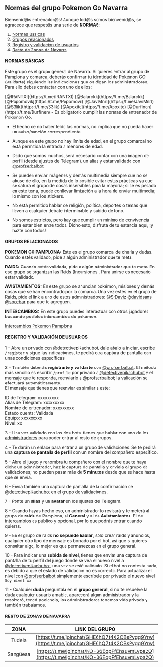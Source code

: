 ## Normas del grupo Pokemon Go Navarra

Bienvenid@s entrenador@s!
Aunque tod@s somos bienvenid@s, se agradece que respetéis una serie de **NORMAS**:
<ol>
  <li><a href="#normas-basicas">Normas Básicas</a></li>
  <li><a href="#grupos-relacionados">Grupos relacionados</a></li>
  <li><a href="#registro">Registro y validación de usuarios</a></li>
  <li><a href="#resto-navarra">Resto de Zonas de Navarra</a></li>
</ol>

<h4 id="normas-basicas">NORMAS BÁSICAS</h4>
  
Este grupo es el grupo general de Navarra. Si quieres entrar al grupo de Pamplona y comarca, deberás confirmar tu identidad de Pokémon GO (validarte) siguiendo las indicaciones que os digan los administradores. Para ello debes contactar con uno de ellos:
<p id="admins"></p>[@IRANTXI](https://t.me/IRANTXI) [@Balarckk](https://t.me/Balarckk) [@Popomovik](https://t.me/Popomovil) [@JaviMnrl](https://t.me/JaviMnrl) [@S3lik](https://t.me/S3lik) [@Apoxite](https://t.me/Apoxite) [@Durfinen](https://t.me/Durfinen)
- Es obligatorio cumplir las normas de entrenador de Pokemon Go.

- El hecho de no haber leído las normas, no implica que no pueda haber un aviso/sanción correspondiente.

- Aunque en este grupo no hay límite de edad, en el grupo comarcal no está permitida la entrada a menores de edad.

- Dado que somos muchos, será necesario contar con una imagen de perfil (desde ajustes de Telegram), un alias y estar validado con [@profserbalbot](https://t.me/profserbalbot)

- Se pueden enviar imágenes y demás multimedia siempre que no se abuse de ello, en la medida de lo posible evitar estas prácticas ya que se satura el grupo de cosas inservibles para la mayoría; si se es pesado en este tema, puede conllevar limitación a la hora de enviar multimedia; lo mismo con los stickers.

- No está permitido hablar de religión, política, deportes o temas que lleven a cualquier debate interminable y subido de tono.

- No somos estrictos, pero hay que cumplir un mínimo de convivencia para estar bien entre todos. Dicho esto, disfruta de tu estancia aquí, ¡y hazte con todos!

<h4 id="grupos-relacionados">GRUPOS RELACIONADOS</h4>

**POKEMON GO PAMPLONA:** Este es el grupo comarcal de charla y dudas. Cuando estés validado, pide a algún administrador que te meta.

**RAIDS:** Cuando estés validado, pide a algún administrador que te meta. En ese grupo se organizan las Raids (Incursiones). Para unirse es necesario estar validado.

**AVISTAMIENTOS:** En este grupo se anuncian pokémon, misiones y demás cosas que se han encontrado por la comarca. Una vez estés en el grupo de Raids, pide el link a uno de estos administradores: [@SrDaviz](https://t.me/SrDaviz) [@davidsans](https://t.me/davidsans) [@socebar](https://t.me/socebar) para que te agreguen.

**INTERCAMBIOS:** En este grupo puedes interactuar con otros jugadores buscando posibles intercambios de pokémon.

[Intercambios Pokemon Pamplona](https://t.me/joinchat/GK1YZBCXQUjwf0IqELLVZg)

<h4 id="registro">REGISTRO Y VALIDACIÓN DE USUARIOS</h4>

1 - Abre un privado con [@detectivepikachubot](https://t.me/detectivepikachubot), dale abajo a iniciar, escribe `/register` y sigue las indicaciones, te pedirá otra captura de pantalla con unas condiciones específicas.

2 - También deberás **registrarte y validarte** con [@profserbalbot](https://t.me/profserbalbot). El método más sencillo es escribir `/profile` por privado a [@detectivepikachubot](https://t.me/detectivepikachubot) y el mensaje que te responda, reenviarlo a [@profserbalbot](https://t.me/profserbalbot); la validación se efectuará automáticamente.  
El mensaje que tienes que reenviar es similar a este:

ID de Telegram: xxxxxxxxx  
Alias de Telegram: xxxxxxxxx  
Nombre de entrenador: xxxxxxxxx  
Estado cuenta: Validada  
Equipo: xxxxxxxxx  
Nivel: xx

3 - Una vez validado con los dos bots, tienes que hablar con uno de los <a href="#admins">administradores</a> para poder entrar al resto de grupos.

4 - Te darán un enlace para entrar a un grupo de validaciones. Se te pedirá una **captura de pantalla de perfil** con un nombre del compañero específico.

5 - Abre el juego y renombra tu compañero con el nombre que te haya dicho un administrador, haz la captura de pantalla y envíala al grupo de validaciones; no pueden pasar más de **5 minutos** desde que se hace hasta que se envía.

6 - Envía también una captura de pantalla de la confirmación de [@detectivepikachubot](https://t.me/detectivepikachubot) en el grupo de validaciones.

7 - Ponte un **alias** y un **avatar** en los ajustes del Telegram.

8 - Cuando hayas hecho eso, un administrador lo revisará y te meterá al grupo de **raids** de Pamplona, al **General** y al de **Avistamientos**. El de intercambios es público y opcional, por lo que podrás entrar cuando quieras.

9 - En el grupo de raids **no se puede hablar**, sólo crear raids y anuncios, cualquier otro tipo de mensaje es borrado por el bot, así que si quieres consultar algo, lo mejor es que permanezcas en el grupo general.  

10 - Para indicar una **subida de nivel**, tienes que enviar una captura de pantalla de tu perfil del juego donde se vea el nuevo nivel a [@detectivepikachubot](https://t.me/detectivepikachubot), una vez se esté validado. Si el bot no contesta nada, es debido a que el estado de validación no es correcto. Para actualizar el nivel con [@profserbalbot](https://t.me/profserbalbot) simplemente escríbele por privado el nuevo nivel `Soy nivel xx`

11 - Cualquier **duda** preguntala en el **grupo general**, si no te resuelve la duda cualquier usuario amable, aparecerá algun administrador y la resolverá, tened paciencia, los administradores tenemos vida privada y también trabajamos.

<h4 id="resto-navarra">RESTO DE ZONAS DE NAVARRA</h4>

| **ZONA**  | **LINK DEL GRUPO** |
| :-------------: | :-------------: |
| Tudela  | [https://t.me/joinchat/GHE6hQ7t4X2CBsPvgq9Yrw](https://t.me/joinchat/GHE6hQ7t4X2CBsPvgq9Yrw)  |
| Sangüesa  | [https://t.me/joinchat/KO-36EopPfEhsuvmLvpa2Q](https://t.me/joinchat/KO-36EopPfEhsuvmLvpa2Q)  |


